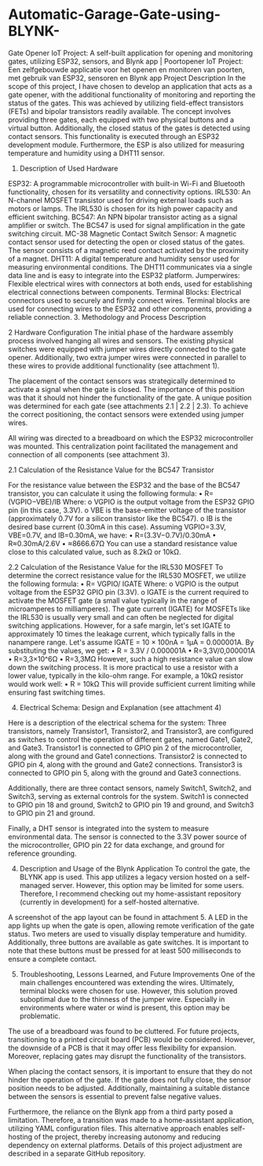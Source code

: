 # Automatic-Garage-Gate-using-BLYNK-
Gate Opener IoT Project: A self-built application for opening and monitoring gates, utilizing ESP32, sensors, and Blynk app | Poortopener IoT Project: Een zelfgebouwde applicatie voor het openen en monitoren van poorten, met gebruik van ESP32, sensoren en Blynk app
Project Description
In the scope of this project, I have chosen to develop an application that acts as a gate opener, with the additional functionality of monitoring and reporting the status of the gates. This was achieved by utilizing field-effect transistors (FETs) and bipolar transistors readily available. The concept involves providing three gates, each equipped with two physical buttons and a virtual button. Additionally, the closed status of the gates is detected using contact sensors. This functionality is executed through an ESP32 development module. Furthermore, the ESP is also utilized for measuring temperature and humidity using a DHT11 sensor.

1. Description of Used Hardware
   
ESP32: A programmable microcontroller with built-in Wi-Fi and Bluetooth functionality, chosen for its versatility and connectivity options.
IRL530: An N-channel MOSFET transistor used for driving external loads such as motors or lamps. The IRL530 is chosen for its high power capacity and efficient switching.
BC547: An NPN bipolar transistor acting as a signal amplifier or switch. The BC547 is used for signal amplification in the gate switching circuit.
MC-38 Magnetic Contact Switch Sensor: A magnetic contact sensor used for detecting the open or closed status of the gates. The sensor consists of a magnetic reed contact activated by the proximity of a magnet.
DHT11: A digital temperature and humidity sensor used for measuring environmental conditions. The DHT11 communicates via a single data line and is easy to integrate into the ESP32 platform.
Jumperwires: Flexible electrical wires with connectors at both ends, used for establishing electrical connections between components.
Terminal Blocks: Electrical connectors used to securely and firmly connect wires. Terminal blocks are used for connecting wires to the ESP32 and other components, providing a reliable connection.
3. Methodology and Process Description

2 Hardware Configuration
The initial phase of the hardware assembly process involved hanging all wires and sensors. The existing physical switches were equipped with jumper wires directly connected to the gate opener. Additionally, two extra jumper wires were connected in parallel to these wires to provide additional functionality (see attachment 1).

The placement of the contact sensors was strategically determined to activate a signal when the gate is closed. The importance of this position was that it should not hinder the functionality of the gate. A unique position was determined for each gate (see attachments 2.1 | 2.2 | 2.3). To achieve the correct positioning, the contact sensors were extended using jumper wires.

All wiring was directed to a breadboard on which the ESP32 microcontroller was mounted. This centralization point facilitated the management and connection of all components (see attachment 3).


2.1 Calculation of the Resistance Value for the BC547 Transistor

For the resistance value between the ESP32 and the base of the BC547 transistor, you can calculate it using the following formula:
•	R=(VGPIO−VBE)/IB
Where:
o VGPIO is the output voltage from the ESP32 GPIO pin (in this case, 3.3V).
o VBE is the base-emitter voltage of the transistor (approximately 0.7V for a silicon transistor like the BC547).
o IB is the desired base current (0.30mA in this case).
Assuming VGPIO=3.3V, VBE=0.7V, and IB=0.30mA, we have:
• R=(3.3V−0.7V)/0.30mA
• R≈0.30mA/2.6V
• ≈8666.67Ω
You can use a standard resistance value close to this calculated value, such as 8.2kΩ or 10kΩ.

2.2 Calculation of the Resistance Value for the IRL530 MOSFET
To determine the correct resistance value for the IRL530 MOSFET, we utilize the following formula:
•	R= VGPIO/ IGATE
Where:
o VGPIO is the output voltage from the ESP32 GPIO pin (3.3V).
o IGATE is the current required to activate the MOSFET gate (a small value typically in the range of microamperes to milliamperes).
The gate current (IGATE) for MOSFETs like the IRL530 is usually very small and can often be neglected for digital switching applications. However, for a safe margin, let's set IGATE to approximately 10 times the leakage current, which typically falls in the nanampere range.
Let's assume IGATE = 10 × 100nA = 1μA = 0.000001A.
By substituting the values, we get:
• R = 3.3V / 0.000001A
•	R=3,3V/0,000001A
•	R=3,3×10^6Ω
•	R=3,3MΩ
However, such a high resistance value can slow down the switching process. It is more practical to use a resistor with a lower value, typically in the kilo-ohm range.
For example, a 10kΩ resistor would work well:
• R = 10kΩ
This will provide sufficient current limiting while ensuring fast switching times.


4. Electrical Schema: Design and Explanation
(see attachment 4)

Here is a description of the electrical schema for the system:
Three transistors, namely Transistor1, Transistor2, and Transistor3, are configured as switches to control the operation of different gates, named Gate1, Gate2, and Gate3. Transistor1 is connected to GPIO pin 2 of the microcontroller, along with the ground and Gate1 connections. Transistor2 is connected to GPIO pin 4, along with the ground and Gate2 connections. Transistor3 is connected to GPIO pin 5, along with the ground and Gate3 connections.

Additionally, there are three contact sensors, namely Switch1, Switch2, and Switch3, serving as external controls for the system. Switch1 is connected to GPIO pin 18 and ground, Switch2 to GPIO pin 19 and ground, and Switch3 to GPIO pin 21 and ground.

Finally, a DHT sensor is integrated into the system to measure environmental data. The sensor is connected to the 3.3V power source of the microcontroller, GPIO pin 22 for data exchange, and ground for reference grounding.

4. Description and Usage of the Blynk Application
To control the gate, the BLYNK app is used. This app utilizes a legacy version hosted on a self-managed server. However, this option may be limited for some users. Therefore, I recommend checking out my home-assistant repository (currently in development) for a self-hosted alternative.

A screenshot of the app layout can be found in attachment 5. A LED in the app lights up when the gate is open, allowing remote verification of the gate status. Two meters are used to visually display temperature and humidity. Additionally, three buttons are available as gate switches. It is important to note that these buttons must be pressed for at least 500 milliseconds to ensure a complete contact.

5. Troubleshooting, Lessons Learned, and Future Improvements
One of the main challenges encountered was extending the wires. Ultimately, terminal blocks were chosen for use. However, this solution proved suboptimal due to the thinness of the jumper wire. Especially in environments where water or wind is present, this option may be problematic.

The use of a breadboard was found to be cluttered. For future projects, transitioning to a printed circuit board (PCB) would be considered. However, the downside of a PCB is that it may offer less flexibility for expansion. Moreover, replacing gates may disrupt the functionality of the transistors.

When placing the contact sensors, it is important to ensure that they do not hinder the operation of the gate. If the gate does not fully close, the sensor position needs to be adjusted. Additionally, maintaining a suitable distance between the sensors is essential to prevent false negative values.

Furthermore, the reliance on the Blynk app from a third party posed a limitation. Therefore, a transition was made to a home-assistant application, utilizing YAML configuration files. This alternative approach enables self-hosting of the project, thereby increasing autonomy and reducing dependency on external platforms. Details of this project adjustment are described in a separate GitHub repository.
